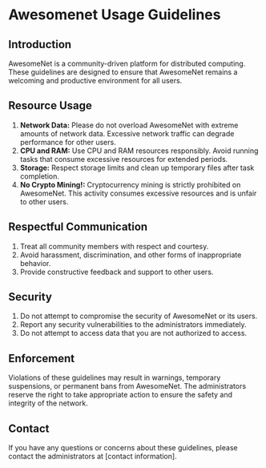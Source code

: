 # Awesomenet Usage Guidelines

## Introduction

AwesomeNet is a community-driven platform for distributed computing. These guidelines are designed to ensure that AwesomeNet remains a welcoming and productive environment for all users.

## Resource Usage

1.  **Network Data:** Please do not overload AwesomeNet with extreme amounts of network data. Excessive network traffic can degrade performance for other users.
2.  **CPU and RAM:** Use CPU and RAM resources responsibly. Avoid running tasks that consume excessive resources for extended periods.
3.  **Storage:** Respect storage limits and clean up temporary files after task completion.
4.  **No Crypto Mining!:** Cryptocurrency mining is strictly prohibited on AwesomeNet. This activity consumes excessive resources and is unfair to other users.

## Respectful Communication

1.  Treat all community members with respect and courtesy.
2.  Avoid harassment, discrimination, and other forms of inappropriate behavior.
3.  Provide constructive feedback and support to other users.

## Security

1.  Do not attempt to compromise the security of AwesomeNet or its users.
2.  Report any security vulnerabilities to the administrators immediately.
3.  Do not attempt to access data that you are not authorized to access.

## Enforcement

Violations of these guidelines may result in warnings, temporary suspensions, or permanent bans from AwesomeNet. The administrators reserve the right to take appropriate action to ensure the safety and integrity of the network.

## Contact

If you have any questions or concerns about these guidelines, please contact the administrators at [contact information].
